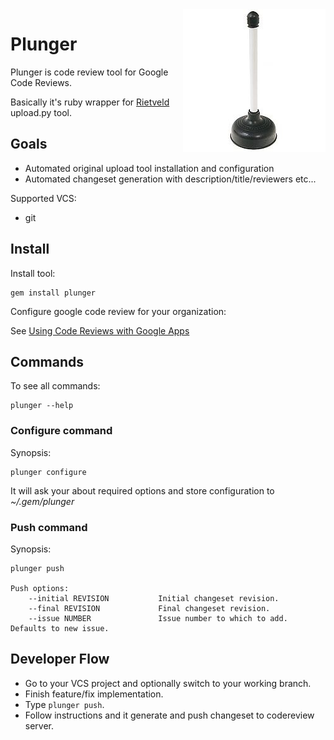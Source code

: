 <img src="https://github.com/railsware/plunger/raw/master/plunger.jpg" style="float:right" />

# Plunger

Plunger is code review tool for Google Code Reviews.

Basically it's ruby wrapper for [Rietveld](http://code.google.com/p/rietveld/) upload.py tool.

## Goals

* Automated original upload tool installation and configuration
* Automated changeset generation with description/title/reviewers etc...

Supported VCS:

* git

## Install

Install tool:

    gem install plunger

Configure google code review for your organization:

See [Using Code Reviews with Google Apps](http://code.google.com/p/rietveld/wiki/CodeReviewHelp#Using_Code_Reviews_with_Google_Apps)

## Commands

To see all commands:

    plunger --help

### Configure command

Synopsis:

    plunger configure

It will ask your about required options and store configuration to *~/.gem/plunger*

### Push command

Synopsis:

    plunger push

    Push options:
        --initial REVISION           Initial changeset revision.
        --final REVISION             Final changeset revision.
        --issue NUMBER               Issue number to which to add. Defaults to new issue.


## Developer Flow

* Go to your VCS project and optionally switch to your working branch.
* Finish feature/fix implementation.
* Type ``plunger push``.
* Follow instructions and it generate and push changeset to codereview server.
